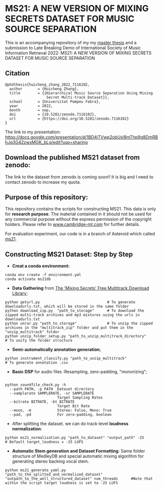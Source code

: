 # MS21: A NEW VERSION OF MIXING SECRETS DATASET FOR MUSIC SOURCE SEPARATION

This is an accompanying repository of my my [master thesis](https://zenodo.org/record/7116102#.YzR0L3ZBzBU) and a submission to Late Breaking Demo of International Society of Music Information Retrieval 2022: MS21: A NEW VERSION OF MIXING SECRETS DATASET FOR MUSIC SOURCE SEPARATION

## Citation
```
@phdthesis{huicheng_zhang_2022_7116102,
  author       = {Huicheng Zhang},
  title        = {{Hierarchical Music Source Separation Using Mixing 
                   Secret Multi-track Dataset}},
  school       = {Universitat Pompeu Fabra},
  year         = 2022,
  month        = sep,
  doi          = {10.5281/zenodo.7116102},
  url          = {https://doi.org/10.5281/zenodo.7116102}
}
```
The link to my presentation: https://docs.google.com/presentation/d/1BD4iTVwp2obUxl8mThp9g8DmRBhJg3G42zwxMGK_bLg/edit?usp=sharing
## Download the published MS21 dataset from zenodo:
The link to the dataset from zenodo is coming soon!! It is big and I need to contact zenodo to increase my quota.

## Purpose of this repository:
This repository contains the scripts for constructing MS21. This data is only for **research purpose**.
The material contained in it should not be used for any commercial purpose without the express permission of the copyright holders. Please refer to www.cambridge-mt.com for further details.

For evaluation experiment, our code is in a branch of Asteroid which called [ms21](https://github.com/felixCheungcheung/asteroid/tree/ms21/egs/musdb18/X-UMX).

## Constructing MS21 Dataset: Step by Step
* **Creat a conda environment:**
```
conda env create -f environment.yml
conda activate ms21db
```

* **Data Gathering** from [The 'Mixing Secrets' Free Multitrack Download Library](https://cambridge-mt.com/ms/mtk/); 
```
python geturl.py                               # To generate downloadurls.txt, which will be stored in the same folder
python download_zip.py  "path_to_storage"      # To download the zipped multi-track archives and mp3 mixtures using the urls in downloadurls.txt
python unrar.py "path_to_storage"              # To unzip the zipped archives in the "multitrack_zip" folder and put them in the "unzip_multitrack" folder
python unzip_folder_setup.py "path_to_unzip_multitrack_directory"         # To unify the folder structure
```

* **Semi-automatically annotation generation**;
```
python instrument_classify.py "path_to_unzip_multitrack"                 # To generate annotation .csv
```
* **Basic DSP** for audio files :Resampling, zero-padding, "monorizing";
```

python soundfile_check.py -h
  --path PATH, -p PATH  Dataset directory
  --samplerate SAMPLERATE, -sr SAMPLERATE
                        Target Sampling Rates
  --bitrate BITRATE, -bt BITRATE
                        Target Bit Rate
  --mono, -m            Stereo: False, Mono: True
  --pad, -pd            For zero-padding, boolean
```
* After splitting the dataset. we can do track-level **loudness normalization**:
```
python ms21_normalization.py "path_to_dataset" "output_path" -25      # Default target_loudness = -25 LUFS
```
* **Automatic Stem generation and Dataset Formatting**: Same folder structure of MedleyDB and special automatic mixing algorithm for generating stereo backing vocal stem. 
```
python ms21_generate_yaml.py "path_to_the_splitted_and_normalized_dataset" "outpath_to_the_well_structured_dataset" num_threads      #Note that within the script target loudness is set to -25 LUFS
```


